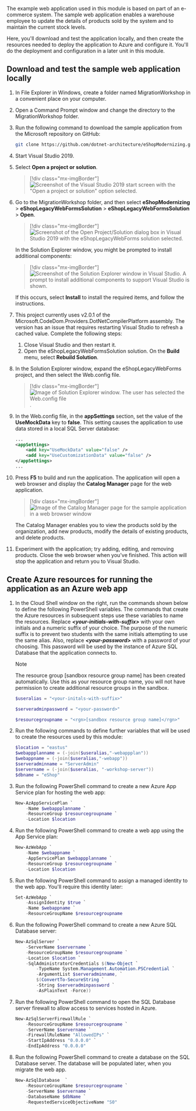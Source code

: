 The example web application used in this module is based on part of an e-commerce system. The sample web application enables a warehouse employee to update the details of products sold by the system and to maintain the current stock levels.

Here, you'll download and test the application locally, and then create the resources needed to deploy the application to Azure and configure it. You'll do the deployment and configuration in a later unit in this module.
 
## Download and test the sample web application locally

1. In File Explorer in Windows, create a folder named MigrationWorkshop in a convenient place on your computer.
1. Open a Command Prompt window and change the directory to the MigrationWorkshop folder.
1. Run the following command to download the sample application from the Microsoft repository on GitHub:

    ```bash
    git clone https://github.com/dotnet-architecture/eShopModernizing.git
    ```

1. Start Visual Studio 2019.
1. Select **Open a project or solution**.

    > [!div class="mx-imgBorder"]
    > ![Screenshot of the Visual Studio 2019 start screen with the "Open a project or solution" option selected.](..\media\2-open-project-or-solution.png)

1. Go to the MigrationWorkshop folder, and then select **eShopModernizing** > **eShopLegacyWebFormsSolution** > **eShopLegacyWebFormsSolution** > **Open**.

    > [!div class="mx-imgBorder"]
    > ![Screenshot of the Open Project/Solution dialog box in Visual Studio 2019 with the eShopLegacyWebForms solution selected.](..\media\2-open-solution.png)

    In the Solution Explorer window, you might be prompted to install additional components:
    
    > [!div class="mx-imgBorder"]
    > ![Screenshot of the Solution Explorer window in Visual Studio. A prompt to install additional components to support Visual Studio is shown.](..\media\2-install-components.png)
    
    If this occurs, select **Install** to install the required items, and follow the instructions.

1. This project currently uses v2.0.1 of the Microsoft.CodeDom.Providers.DotNetCompilerPlatform assembly. The version has an issue that requires restarting Visual Studio to refresh a cached value. Complete the following steps:

    1. Close Visual Studio and then restart it. 
    2. Open the eShopLegacyWebFormsSolution solution. On the **Build** menu, select **Rebuild Solution**.

1. In the Solution Explorer window, expand the eShopLegacyWebForms project, and then select the Web.config file.

    > [!div class="mx-imgBorder"]
    > ![Image of Solution Explorer window. The user has selected the **Web.config** file](..\media\2-open-web-config.png).

1. In the Web.config file, in the **appSettings** section, set the value of the **UseMockData** key to **false**. This setting causes the application to use data stored in a local SQL Server database:

    ```xml
    ...
    <appSettings>
        <add key="UseMockData" value="false" />
        <add key="UseCustomizationData" value="false" />
    </appSettings>
    ...
    ```

1. Press **F5** to build and run the application. The application will open a web browser and display the **Catalog Manager** page for the web application.

    > [!div class="mx-imgBorder"]
    > ![Image of the **Catalog Manager** page for the sample application in a web browser window](..\media\2-catalog-manager.png)

    The Catalog Manager enables you to view the products sold by the organization, add new products, modify the details of existing products, and delete products.

1. Experiment with the application; try adding, editing, and removing products. Close the web browser when you've finished. This action will stop the application and return you to Visual Studio.

## Create Azure resources for running the application as an Azure web app

1. In the Cloud Shell window on the right, run the commands shown below to define the following PowerShell variables. The commands that create the Azure resources in subsequent steps use these variables to name the resources. Replace ***\<your-initials-with-suffix\>*** with your own initials and a numeric suffix of your choice. The purpose of the numeric suffix is to prevent two students with the same initials attempting to use the same alias. Also, replace ***\<your-password\>*** with a password of your choosing. This password will be used by the instance of Azure SQL Database that the application connects to.  

    > [!NOTE]
    > The resource group <rgn>[sandbox resource group name]</rgn> has been created automatically. Use this as your resource group name, you will not have permission to create additional resource groups in the sandbox.

    ```PowerShell
    $useralias = "<your-initals-with-suffix>"
    ```

    ```PowerShell
    $serveradminpassword = "<your-password>"
    ```

    ```PowerShell
    $resourcegroupname = "<rgn>[sandbox resource group name]</rgn>"
    ```

1. Run the following commands to define further variables that will be used to create the resources used by this module:

    ```PowerShell
    $location = "eastus"
    $webappplanname = (-join($useralias,"-webappplan"))
    $webappname = (-join($useralias,"-webapp"))
    $serveradminname = "ServerAdmin"
    $servername = (-join($useralias, "-workshop-server"))
    $dbname = "eShop"
    ```

1. Run the following PowerShell command to create a new Azure App Service plan for hosting the web app:

    ```PowerShell
    New-AzAppServicePlan `
        -Name $webappplanname `
        -ResourceGroup $resourcegroupname `
        -Location $location
    ```
1. Run the following PowerShell command to create a web app using the App Service plan:

    ```PowerShell
    New-AzWebApp `
        -Name $webappname `
        -AppServicePlan $webappplanname `
        -ResourceGroup $resourcegroupname `
        -Location $location
    ```

1. Run the following PowerShell command to assign a managed identity to the web app. You'll require this identity later:

    ```PowerShell
    Set-AzWebApp `
        -AssignIdentity $true `
        -Name $webappname `
        -ResourceGroupName $resourcegroupname
    ```

1. Run the following PowerShell command to create a new Azure SQL Database server:

    ```PowerShell
    New-AzSqlServer `
        -ServerName $servername `
        -ResourceGroupName $resourcegroupname `
        -Location $location `
        -SqlAdministratorCredentials $(New-Object `
            -TypeName System.Management.Automation.PSCredential `
            -ArgumentList $serveradminname, `
            $(ConvertTo-SecureString `
            -String $serveradminpassword `
            -AsPlainText -Force))
    ```
1. Run the following PowerShell command to open the SQL Database server firewall to allow access to services hosted in Azure.

    ```PowerShell
    New-AzSqlServerFirewallRule `
        -ResourceGroupName $resourcegroupname `
        -ServerName $servername `
        -FirewallRuleName "AllowedIPs" `
        -StartIpAddress "0.0.0.0" `
        -EndIpAddress "0.0.0.0"
    ```

1. Run the following PowerShell command to create a database on the SQL Database server. The database will be populated later, when you migrate the web app.

    ```PowerShell
    New-AzSqlDatabase  `
        -ResourceGroupName $resourcegroupname `
        -ServerName $servername `
        -DatabaseName $dbName `
        -RequestedServiceObjectiveName "S0"
    ```
